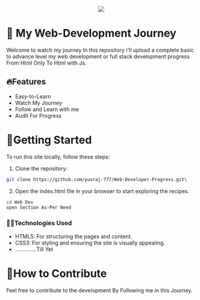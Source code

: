<p align="center">
<img src="https://capsule-render.vercel.app/api?type=waving&color=gradient&height=200&section=header&text=Web-Development&fontSize=80&fontAlignY=35&animation=twinkling&fontColor=gradient"/> </a> 
</p>

# 🚆 My Web-Development Journey
Welcome to watch my journey In this repository i'll upload a complete basic to advance level my web development or full stack development progress From Html Only To Html with Js.

## 🔥Features
- Easy-to-Learn
- Watch My Journey
- Follow and Learn with me
- Audit For Progress
  
# 🚀Getting Started
To run this site locally, follow these steps:

1. Clone the repository:

```bash
git clone https://github.com/yuvraj-777/Web-Developer-Progress.git\
```

2. Open the index.html file in your browser to start exploring the recipes.

```bash
cd Web Dev
open Section As-Per Need
```

### 🧑‍💻Technologies Used
- HTML5: For structuring the pages and content.
- CSS3: For styling and ensuring the site is visually appealing.
- ..............Till Yet

# 📜How to Contribute
Feel free to contribute to the development By Following me in this Journey.

